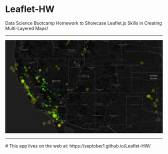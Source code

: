 # Leaflet-HW

Data Science Bootcamp Homework to Showcase Leaflet.js Skills in Creating Multi-Layered Maps!


<hr>
<img src="./screenshot.png" href="https://septober1.github.io/Leaflet-HW/">
<hr>
# This app lives on the web at: https://septober1.github.io/Leaflet-HW/
